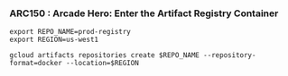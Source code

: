 ### ARC150 :  Arcade Hero: Enter the Artifact Registry Container 

```
export REPO_NAME=prod-registry
export REGION=us-west1
```

```
gcloud artifacts repositories create $REPO_NAME --repository-format=docker --location=$REGION
```
